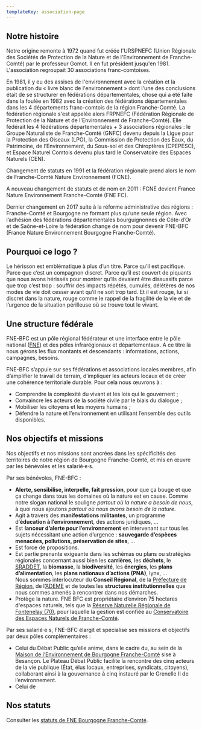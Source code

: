 ```yaml
---
templateKey: association-page
---
```

## Notre histoire

Notre origine remonte à 1972 quand fut créée l'URSPNEFC (Union Régionale des Sociétés de Protection de la Nature et de l'Environnement de Franche-Comté) par le professeur Gomot. Il en fut  président jusqu'en 1981. L'association regroupait 30 associations franc-comtoises.

En 1981, il y eu des assises de l'environnement avec la création et la publication du « livre blanc de l'environnement » dont l'une des conclusions était de se structurer en fédérations départementales, chose qui a été faite dans la foulée en 1982 avec la création des fédérations départementales dans les 4 départements franc-comtois de la région Franche-Comté. La fédération régionale s'est appelée alors FRPNEFC (Fédération Régionale de Protection de la Nature et de l'Environnement de Franche-Comté).  Elle fédérait les 4 fédérations départementales + 3 associations régionales : le Groupe Naturaliste de Franche-Comté (GNFC) devenu depuis la Ligue pour la Protection des Oiseaux (LPO), la Commission de Protection des Eaux, du Patrimoine, de l’Environnement, du Sous-sol et des Chiroptères (CPEPESC), et Espace Naturel Comtois devenu plus tard le Conservatoire des Espaces Naturels (CEN). 

Changement de statuts en 1991 et la fédération régionale prend alors le nom de Franche-Comté Nature Environnement (FCNE).

A nouveau changement de statuts et de nom en 2011 : FCNE devient France Nature Environnement Franche-Comté (FNE FC).

Dernier changement en 2017 suite à la réforme administrative des régions : Franche-Comté et Bourgogne ne formant plus qu’une seule région. Avec l’adhésion des fédérations départementales bourguignonnes de Côte-d’Or et de Saône-et-Loire la fédération change de nom pour devenir FNE-BFC (France Nature Environnement Bourgogne Franche-Comté).

## Pourquoi ce logo ?

Le hérisson est emblématique à plus d’un titre. Parce qu’il est pacifique. Parce que c’est un compagnon discret. Parce qu’il est couvert de piquants que nous avons hérissés pour montrer qu’ils devaient être dissuasifs parce que trop c’est trop : souffrir des impacts répétés, cumulés, délétères de nos modes de vie doit cesser avant qu’il ne soit trop tard. Et il est rouge, lui si discret dans la nature, rouge comme le rappel de la fragilité de la vie et de l’urgence de la situation périlleuse où se trouve tout le vivant.

## Une structure fédérale

FNE-BFC est un pôle régional fédérateur et une interface entre le pôle national ([FNE](https://www.fne.asso.fr/)) et des pôles infrarégionaux et départementaux. A ce titre là nous gérons les flux montants et descendants : informations, actions, campagnes, besoins.

FNE-BFC s’appuie sur ses fédérations et associations locales membres, afin d’amplifier le travail de terrain, d’impliquer les acteurs locaux et de créer une cohérence territoriale durable. Pour cela nous œuvrons à :

* Comprendre la complexité du vivant et les lois qui le gouvernent ; 
* Convaincre les acteurs de la société civile par le biais du dialogue ;
* Mobiliser les citoyens et les moyens humains ;
* Défendre la nature et l’environnement en utilisant l’ensemble des outils disponibles.

## Nos objectifs et missions

Nos objectifs et nos missions sont ancrées dans les spécificités des territoires de notre région de Bourgogne Franche-Comté, et mis en œuvre par les bénévoles et les salarié·e·s.

Par ses bénévoles, FNE-BFC :

* **Alerte, sensibilise, interpelle, fait pression**, pour que ça bouge et que ça change dans tous les domaines où la nature est en cause. Comme notre slogan national le souligne *partout où la nature a besoin de nous*, à quoi nous ajoutons *partout où nous avons besoin de la nature*.
* Agit à travers des **manifestations militantes**, un programme d’**éducation à l’environnement**, des actions juridiques, ...
* Est **lanceur d’alerte pour l’environnement** en intervenant sur tous les sujets nécessitant une action d’urgence : **sauvegarde d’espèces menacées, pollutions, préservation de sites**, …
* Est force de propositions.
* Est partie prenante exigeante dans les schémas ou plans ou stratégies régionales concernant aussi bien les **carrières**, les **déchets**, le [SRADDET](http://strategie.biodiversite.bourgognefranchecomte.fr/r/60/sraddet/), la **biomasse**, la **biodiversité**, les **énergies**, les **plans d’alimentation**, les **plans nationaux d’actions (PNA)**, lynx, ...\
  Nous sommes interlocuteur du **Conseil Régional**, de la [Préfecture de Région](https://www.prefectures-regions.gouv.fr/bourgogne-franche-comte), de l’[ADEME](https://www.ademe.fr/) et de toutes les **structures institutionnelles** que nous sommes amenés à rencontrer dans nos démarches. 
* Protège la nature. FNE BFC est propriétaire d’environ 75 hectares d'espaces naturels, tels que la [Réserve Naturelle Régionale de Fontenelay (70)](http://cen-franchecomte.org/vallon-fontenelay-art161), pour laquelle la gestion est confiée au [Conservatoire des Espaces Naturels de Franche-Comté](http://cen-franchecomte.org/).

Par ses salarié·e·s, FNE-BFC élargit et spécialise ses missions et objectifs par deux pôles complémentaires :

* Celui du Débat Public qu’elle anime, dans le cadre du, au sein de la [Maison de l’Environnement de Bourgogne Franche-Comté](http://www.maison-environnement-franchecomte.fr/) sise à Besançon. Le Plateau Débat Public facilite la rencontre des cinq acteurs de la vie publique (État, élus locaux, entreprises, syndicats, citoyens), collaborant ainsi à la gouvernance à cinq instauré par le Grenelle II de l’environnement.
* Celui de 

## Nos statuts

Consulter les [statuts de FNE Bourgogne Franche-Comté](/statuts-fne-bfc-20-mai-2017.pdf).